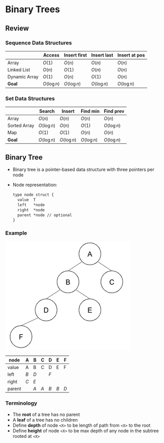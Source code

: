# Binary Trees

## Review

### Sequence Data Structures

|               | Access      | Insert first | Insert last | Insert at pos |
| ------------- | ----------- | ------------ | ----------- | ------------- |
| Array         | $O(1)$      | $O(n)$       | $O(n)$      | $O(n)$        |
| Linked List   | $O(n)$      | $O(1)$       | $O(n)$      | $O(n)$        |
| Dynamic Array | $O(1)$      | $O(n)$       | $O(1)$      | $O(n)$        |
| **Goal**      | $O(\log n)$ | $O(\log n)$  | $O(\log n)$ | $O(\log n)$   |

### Set Data Structures

|              | Search       | Insert       | Find min     | Find prev    |
| ------------ | ------------ | ------------ | ------------ | ------------ |
| Array        | $O(n)$       | $O(n)$       | $O(n)$       | $O(n)$       |
| Sorted Array | $O(\log n)$  | $O(n)$       | $O(1)$       | $O(\log n)$  |
| Map          | $O(1)$       | $O(1)$       | $O(n)$       | $O(n)$       |
| **Goal**     | $O(\log n)$  | $O(\log n)$  | $O(\log n)$  | $O(\log n)$  |

## Binary Tree

* Binary tree is a pointer-based data structure with three pointers per node
* Node representation:

  ```golang
  type node struct {
    value  T
    left   *node
    right  *node
    parent *node // optional
  }
  ```
### Example

![](tree.png)

| node   | A     | B     | C     | D     | E     | F     |
| ------ | ----- | ----- | ----- | ----- | ----- | ----- |
| value  | A     | B     | C     | D     | E     | F     |
| left   | *B*   | *D*   |       | *F*   |       |       |
| right  | *C*   | *E*   |       |       |       |       |
| parent |       | *A*   | *A*   | *B*   | *B*   | *D*   |

### Terminology

* The **root** of a tree has no parent
* A **leaf** of a tree has no children
* Define **depth** of node `<X>` to be length of path from `<X>` to the root
* Define **height** of node `<X>` to be max depth of any node in the subtree rooted at `<X>`
